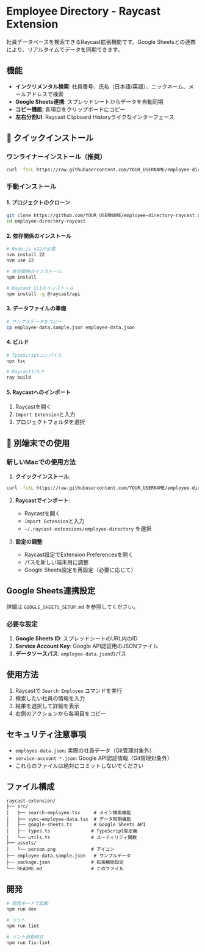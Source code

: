 # Employee Directory - Raycast Extension

社員データベースを検索できるRaycast拡張機能です。Google Sheetsとの連携により、リアルタイムでデータを同期できます。

## 機能

- **インクリメンタル検索**: 社員番号、氏名（日本語/英語）、ニックネーム、メールアドレスで検索
- **Google Sheets連携**: スプレッドシートからデータを自動同期
- **コピー機能**: 各項目をクリップボードにコピー
- **左右分割UI**: Raycast Clipboard Historyライクなインターフェース

## 🚀 クイックインストール

### ワンライナーインストール（推奨）

```bash
curl -fsSL https://raw.githubusercontent.com/YOUR_USERNAME/employee-directory-raycast/main/install.sh | bash
```

### 手動インストール

#### 1. プロジェクトのクローン

```bash
git clone https://github.com/YOUR_USERNAME/employee-directory-raycast.git
cd employee-directory-raycast
```

#### 2. 依存関係のインストール

```bash
# Node.js v22が必要
nvm install 22
nvm use 22

# 依存関係のインストール
npm install

# Raycast CLIのインストール
npm install -g @raycast/api
```

#### 3. データファイルの準備

```bash
# サンプルデータをコピー
cp employee-data.sample.json employee-data.json
```

#### 4. ビルド

```bash
# TypeScriptコンパイル
npx tsc

# Raycastビルド
ray build
```

#### 5. Raycastへのインポート

1. Raycastを開く
2. `Import Extension`と入力
3. プロジェクトフォルダを選択

## 📱 別端末での使用

### 新しいMacでの使用方法

1. **クイックインストール**:
```bash
curl -fsSL https://raw.githubusercontent.com/YOUR_USERNAME/employee-directory-raycast/main/install.sh | bash
```

2. **Raycastでインポート**:
   - Raycastを開く
   - `Import Extension`と入力
   - `~/.raycast-extensions/employee-directory` を選択

3. **設定の調整**:
   - Raycast設定でExtension Preferencesを開く
   - パスを新しい端末用に調整
   - Google Sheets設定を再設定（必要に応じて）

## Google Sheets連携設定

詳細は `GOOGLE_SHEETS_SETUP.md` を参照してください。

### 必要な設定

1. **Google Sheets ID**: スプレッドシートのURL内のID
2. **Service Account Key**: Google API認証用のJSONファイル
3. **データソースパス**: `employee-data.json`のパス

## 使用方法

1. Raycastで `Search Employee` コマンドを実行
2. 検索したい社員の情報を入力
3. 結果を選択して詳細を表示
4. 右側のアクションから各項目をコピー

## セキュリティ注意事項

- `employee-data.json`: 実際の社員データ（Git管理対象外）
- `service-account-*.json`: Google API認証情報（Git管理対象外）
- これらのファイルは絶対にコミットしないでください

## ファイル構成

```
raycast-extension/
├── src/
│   ├── search-employee.tsx     # メイン検索機能
│   ├── sync-employee-data.tsx  # データ同期機能
│   ├── google-sheets.ts        # Google Sheets API
│   ├── types.ts               # TypeScript型定義
│   └── utils.ts               # ユーティリティ関数
├── assets/
│   └── person.png             # アイコン
├── employee-data.sample.json   # サンプルデータ
├── package.json               # 拡張機能設定
└── README.md                  # このファイル
```

## 開発

```bash
# 開発モードで起動
npm run dev

# リント
npm run lint

# リント自動修正
npm run fix-lint
```
